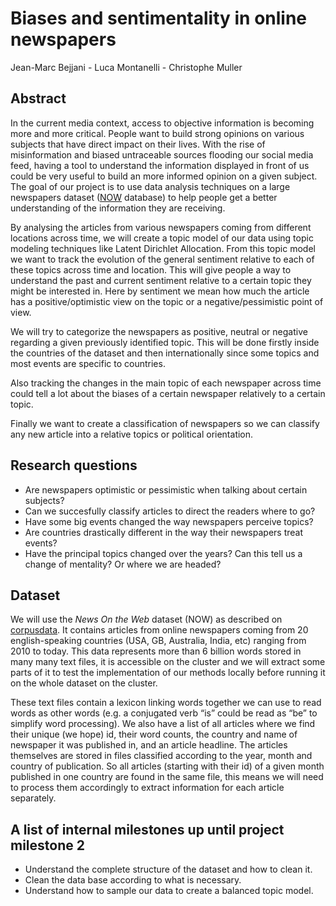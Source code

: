 # Biases and sentimentality in online newspapers
Jean-Marc Bejjani - Luca Montanelli - Christophe Muller

## Abstract
In the current media context, access to objective information is becoming more and more critical. People want to build strong opinions on various subjects that have direct impact on their lives. With the rise of misinformation and biased untraceable sources flooding our social media feed, having a tool to understand the information displayed in front of us could be very useful to build an  more informed opinion on a given subject.
The goal of our project is to use data analysis techniques on a large newspapers dataset ([NOW](https://corpus.byu.edu/now/help/tour.asp) database) to help people get a better understanding of the information they are receiving.

By analysing the articles from various newspapers coming from different locations across time, we will create a topic model of our data using topic modeling techniques like Latent Dirichlet Allocation. From this topic model we want to track the evolution of the general sentiment relative to each of these topics across time and location. This will give people a way to understand the past and current sentiment relative to a certain topic they might be interested in. Here by sentiment we mean how much the article has a positive/optimistic view on the topic or a negative/pessimistic point of view.

We will try to categorize the newspapers as positive, neutral or negative regarding a given previously identified topic. This will be done firstly inside the countries of the dataset and then internationally since some topics and most events are specific to countries.

Also tracking the changes in the main topic of each newspaper across time could tell a lot about the biases of a certain newspaper relatively to a certain topic. 

Finally we want to create a classification of newspapers so we can classify any new article into a relative topics or political orientation. 

## Research questions
  - Are newspapers optimistic or pessimistic when talking about certain subjects?
  - Can we succesfully classify articles to direct the readers where to go?
  - Have some big events changed the way newspapers perceive topics?
  - Are countries drastically different in the way their newspapers treat events?
  - Have the principal topics changed over the years? Can this tell us a change of mentality? Or where we are headed?

## Dataset
We will use the *News On the Web* dataset (NOW) as described on [corpusdata](https://www.corpusdata.org/intro.asp). It contains articles from online newspapers coming from 20 english-speaking countries (USA, GB, Australia, India, etc) ranging from 2010 to today. This data represents more than 6 billion words stored in many many text files, it is accessible on the cluster and we will extract some parts of it to test the implementation of our methods locally before running it on the whole dataset on the cluster.

These text files contain a lexicon linking words together we can use to read words as other words (e.g. a conjugated verb “is” could be read as “be” to simplify word processing). We also have a list of all articles where we find their unique (we hope) id, their word counts, the country and name of newspaper it was published in, and an article headline. 
The articles themselves are stored in files classified according to the year, month and country of publication. So all articles (starting with their id) of a given month published in one country are found in the same file, this means we will need to process them accordingly to extract information for each article separately.

## A list of internal milestones up until project milestone 2
- Understand the complete structure of the dataset and how to clean it.
- Clean the data base according to what is necessary.
- Understand how to sample our data to create a balanced topic model.

